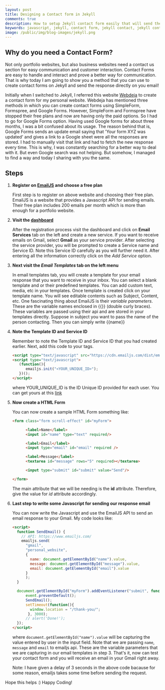```yaml
---
layout: post
title: Designing a Contact form in Jekyll
comments: true
description: How to setup Jekyll contact form easily that will send the response directly to your email
keywords: javascript, jekyll, contact form, jekyll contact, jekyll contact form, emailjs, jekyll emailjs contact form, jekyll omkar, omkar pathak jekyll, omkar pathak jekyll contact form, freelance web developer, omkar pathak freelancer pune, pune
image: /public/img/blog-images/jekyll.png
---
```


## Why do you need a Contact Form?

Not only portfolio websites, but also business websites need a contact us section for easy communication and customer interaction. Contact Forms are easy to handle and interact and prove a better way for communication. That is why today I am going to show you a method that you can use to create contact forms on Jekyll and send the response directly on you email!

Initially when I switched to Jekyll, I referred this website [Webdeja](https://blog.webjeda.com/jekyll-contact-form/) to create a contact form for my personal website. Webdeja has mentioned three methods in which you can create contact forms using SimpleForm, Formspree, and Google Forms. However, SimpleForm and Formspree have stopped their free plans and now are having only the paid options. So I had to go for Google Forms option. Having used Google forms for about three months, I was a bit confused about its usage. The reason behind that is, Google Forms sends an update email saying that 'Your form XYZ was updated' and gives a link to a Google sheet were all the responses are stored. I had to manually visit that link and had to fetch the new response every time. This is why, I was constantly searching for a better way to deal with it. But even Google search was not helping. But somehow, I managed to find a way and today I sharing with you the same.

## Steps

1. **Register on [EmailJS](https://www.emailjs.com/) and choose a free plan**

    First step is to register on above website and choosing their free plan. EmailJS is a website that provides a Javascript API for sending emails. Their free plan includes 200 emails per month which is more than enough for a portfolio website.

2. **Visit the [dashboard](https://dashboard.emailjs.com/)**

    After the registration process visit the dashboard and click on **Email Services** tab on the left and create a new service. If you want to receive emails on Gmail, select **Gmail** as your service provider. After selecting the service provider, you will be prompted to create a Service name and Service ID. Note this Service ID carefully as you will further need it. After entering all the information correctly click on the *Add Service* option.

3. **Next visit the *Email Templates* tab on the left menu**

    In email templates tab, you will create a template for your email response that you want to receive in your inbox. You can select a blank template and or their predefined templates. You can add custom text, media, etc in your templates. Once template is created click on your template name. You will see editable contents such as Subject, Content, etc. One fascinating thing about EmailJS is their *variable parameters*. These are the variable names enclosed in \{\{\}\} (double curly braces). These variables are passed using their api and are stored in your templates directly. Suppose in subject you want to pass the name of the person contacting. Then you can simply write {{name}}

4. **Note the Template ID and Service ID**

    Remember to note the Template ID and Service ID that you had created earlier. Next, add this code to your <head></head> tags.

    ```html
    <script type="text/javascript" src="https://cdn.emailjs.com/dist/email.min.js"></script>
    <script type="text/javascript">
       (function(){
          emailjs.init("<YOUR_UNIQUE_ID>");
       })();
    </script>
    ```

    where YOUR_UNIQUE_ID is the ID Unique ID provided for each user. You can get yours at this [link](https://dashboard.emailjs.com/integration)

5. **Now create a HTML Form**

    You can now create a sample HTML Form something like:

    ```html
    <form class="form scroll-effect" id="myForm">

          <label>Name</label>
          <input id="name" type="text" required/>

          <label>Email</label>
          <input type="email" id="email" required />

          <label>Message</label>
          <textarea id="message" rows="5" required></textarea>

          <input type="submit" id="submit" value="Send"/>

    </form>
    ```

    The main attribute that we will be needing is the **id** attribute. Therefore, give the value for *id* attribute accordingly.

6. **Last step to write some Javascript for sending our response email**

    You can now write the Javascript and use the EmailJS API to send an email response to your Gmail. My code looks like:

    ```html
    <script>
      function SendEmail() {
        // API: https://www.emailjs.com/
        emailjs.send(
          "gmail",
          "personal_website",
          {
            name: document.getElementById("name").value,
            message: document.getElementById("message").value,
            email: document.getElementById("email").value
          }
          );
      }

      document.getElementById("myForm").addEventListener("submit", function(event){
          event.preventDefault();
          SendEmail();
          setTimeout(function(){
            window.location = "/thank-you/";
           }, 3000);
          // alert('Done!');
      });
    </script>
    ```

    where `document.getElementById("name").value` will be capturing the value entered by user in the input field. Note that we are passing `name`, `message` and `email` to emailjs api. These are the variable parameters that we are capturing in our email templates in step 3. That's it, now can test your contact form and you will receive an email in your Gmail right away.

    Note: I have given a delay of 3 seconds in the above code bacause for some reason, emailjs takes some time before sending the request.


Hope this helps :)
Happy Coding!
